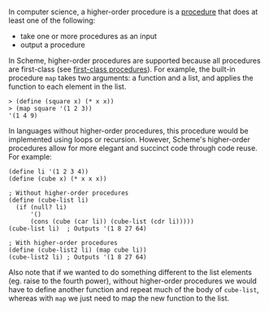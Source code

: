 In computer science, a higher-order procedure is a [procedure](wiki:procedure) that does at least one of the following:

- take one or more procedures as an input
- output a procedure

In Scheme, higher-order procedures are supported because all procedures are first-class (see [first-class procedures](wiki:first-class-procedure)). For example, the built-in procedure `map` takes two arguments: a function and a list, and applies the function to each element in the list.

    > (define (square x) (* x x))
    > (map square '(1 2 3))
    '(1 4 9)

In languages without higher-order procedures, this procedure would be implemented using loops or recursion. However, Scheme's higher-order procedures allow for more elegant and succinct code through code reuse. For example:

    (define li '(1 2 3 4))
    (define (cube x) (* x x x))

    ; Without higher-order procedures
    (define (cube-list li)
      (if (null? li)
          '()
          (cons (cube (car li)) (cube-list (cdr li)))))
    (cube-list li)  ; Outputs '(1 8 27 64)

    ; With higher-order procedures
    (define (cube-list2 li) (map cube li))
    (cube-list2 li) ; Outputs '(1 8 27 64)

Also note that if we wanted to do something different to the list elements (eg. raise to the fourth power), without higher-order procedures we would have to define another function and repeat much of the body of `cube-list`, whereas with `map` we just need to map the new function to the list.